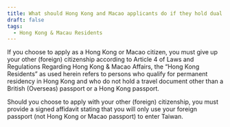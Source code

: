 ```yaml
---
title: What should Hong Kong and Macao applicants do if they hold dual citizenship?
draft: false
tags:
  - Hong Kong & Macau Residents
---
```

If you choose to apply as a Hong Kong or Macao citizen, you must give up your other (foreign) citizenship according to Article 4 of Laws and Regulations Regarding Hong Kong & Macao Affairs, the “Hong Kong Residents” as used herein refers to persons who qualify for permanent residency in Hong Kong and who do not hold a travel document other than a British (Overseas) passport or a Hong Kong passport.

Should you choose to apply with your other (foreign) citizenship, you must provide a signed affidavit stating that you will only use your foreign passport (not Hong Kong or Macao passport) to enter Taiwan.